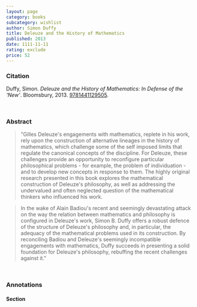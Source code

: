 ```yaml
---
layout: page
category: books
subcategory: wishlist
author: Simon Duffy
title: Deleuze and the History of Mathematics
published: 2013
date: 1111-11-11
rating: exclude
price: 52
---
```


### Citation

Duffy, Simon. *Deleuze and the History of Mathematics: In Defense of the 'New'*. Bloomsbury, 2013. [9781441129505](https://www.bloomsbury.com/us/deleuze-and-the-history-of-mathematics-9781441129505/).

<br>

### Abstract

> "Gilles Deleuze's engagements with mathematics, replete in his work, rely upon the construction of alternative lineages in the history of mathematics, which challenge some of the self imposed limits that regulate the canonical concepts of the discipline. For Deleuze, these challenges provide an opportunity to reconfigure particular philosophical problems - for example, the problem of individuation - and to develop new concepts in response to them. The highly original research presented in this book explores the mathematical construction of Deleuze's philosophy, as well as addressing the undervalued and often neglected question of the mathematical thinkers who influenced his work.  

> In the wake of Alain Badiou's recent and seemingly devastating attack on the way the relation between mathematics and philosophy is configured in Deleuze's work, Simon B. Duffy offers a robust defence of the structure of Deleuze's philosophy and, in particular, the adequacy of the mathematical problems used in its construction. By reconciling Badiou and Deleuze's seemingly incompatible engagements with mathematics, Duffy succeeds in presenting a solid foundation for Deleuze's philosophy, rebuffing the recent challenges against it."

<br>

### Annotations

#### Section

<br>
